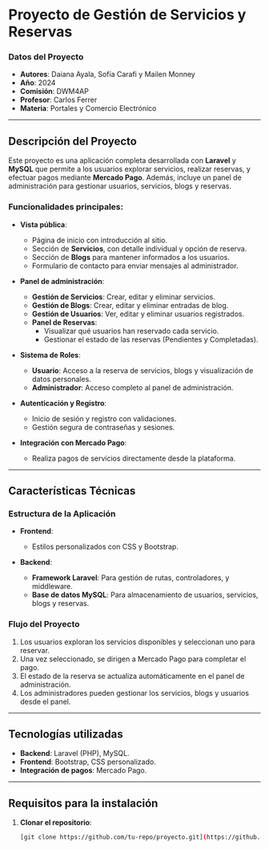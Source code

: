 # **Proyecto de Gestión de Servicios y Reservas**

### **Datos del Proyecto**
- **Autores**: Daiana Ayala, Sofía Carafi y Mailen Monney  
- **Año**: 2024  
- **Comisión**: DWM4AP  
- **Profesor**: Carlos Ferrer  
- **Materia**: Portales y Comercio Electrónico  

---

## **Descripción del Proyecto**

Este proyecto es una aplicación completa desarrollada con **Laravel** y **MySQL** que permite a los usuarios explorar servicios, realizar reservas, y efectuar pagos mediante **Mercado Pago**. Además, incluye un panel de administración para gestionar usuarios, servicios, blogs y reservas.

### **Funcionalidades principales:**
- **Vista pública**:
  - Página de inicio con introducción al sitio.
  - Sección de **Servicios**, con detalle individual y opción de reserva.
  - Sección de **Blogs** para mantener informados a los usuarios.
  - Formulario de contacto para enviar mensajes al administrador.
  
- **Panel de administración**:
  - **Gestión de Servicios**: Crear, editar y eliminar servicios.
  - **Gestión de Blogs**: Crear, editar y eliminar entradas de blog.
  - **Gestión de Usuarios**: Ver, editar y eliminar usuarios registrados.
  - **Panel de Reservas**:
    - Visualizar qué usuarios han reservado cada servicio.
    - Gestionar el estado de las reservas (Pendientes y Completadas).
  
- **Sistema de Roles**:
  - **Usuario**: Acceso a la reserva de servicios, blogs y visualización de datos personales.
  - **Administrador**: Acceso completo al panel de administración.
  
- **Autenticación y Registro**:
  - Inicio de sesión y registro con validaciones.
  - Gestión segura de contraseñas y sesiones.

- **Integración con Mercado Pago**:
  - Realiza pagos de servicios directamente desde la plataforma.

---

## **Características Técnicas**

### **Estructura de la Aplicación**
- **Frontend**:
  - Estilos personalizados con CSS y Bootstrap.
  
- **Backend**:
  - **Framework Laravel**: Para gestión de rutas, controladores, y middleware.
  - **Base de datos MySQL**: Para almacenamiento de usuarios, servicios, blogs y reservas.

### **Flujo del Proyecto**
1. Los usuarios exploran los servicios disponibles y seleccionan uno para reservar.
2. Una vez seleccionado, se dirigen a Mercado Pago para completar el pago.
3. El estado de la reserva se actualiza automáticamente en el panel de administración.
4. Los administradores pueden gestionar los servicios, blogs y usuarios desde el panel.

---

## **Tecnologías utilizadas**

- **Backend**: Laravel (PHP), MySQL.  
- **Frontend**: Bootstrap, CSS personalizado.  
- **Integración de pagos**: Mercado Pago.  

---

## **Requisitos para la instalación**

1. **Clonar el repositorio**:
   ```bash
   [git clone https://github.com/tu-repo/proyecto.git](https://github.com/maimonney/P1-Ayala-Carfi-Monney/tree/main)

